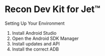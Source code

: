 # Recon Dev Kit for Jet™

Setting Up Your Environment

1. Install Android Studio
2. Open the Android SDK Manager
3. Install updates and API
4. Install the correct ADB